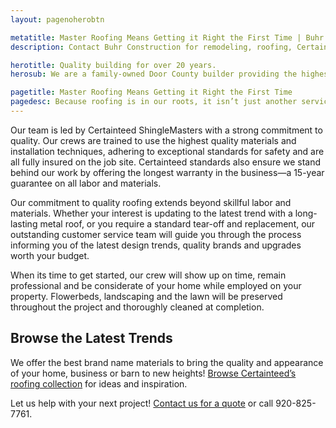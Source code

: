 ```yaml
---
layout: pagenoherobtn

metatitle: Master Roofing Means Getting it Right the First Time | Buhr Construction
description: Contact Buhr Construction for remodeling, roofing, Certainteed shingles and siding, Marvin and Integrity windows in Green Bay, Door County, and Kewaunee.

herotitle: Quality building for over 20 years.
herosub: We are a family-owned Door County builder providing the highest quality in full-service construction, remodeling, custom woodwork and roofing.

pagetitle: Master Roofing Means Getting it Right the First Time
pagedesc: Because roofing is in our roots, it isn’t just another service offering&mdash;it’s our specialty. 
---
```


Our team is led by Certainteed ShingleMasters with a strong commitment to quality. Our crews are trained to use the highest quality materials and installation techniques, adhering to exceptional standards for safety and are all fully insured on the job site. Certainteed standards also ensure we stand behind our work by offering the longest warranty in the business&mdash;a 15-year guarantee on all labor and materials.

Our commitment to quality roofing extends beyond skillful labor and materials. Whether your interest is updating to the latest trend with a long-lasting metal roof, or you require a standard tear-off and replacement, our outstanding customer service team will guide you through the process informing you of the latest design trends, quality brands and upgrades worth your budget. 

When its time to get started, our crew will show up on time, remain professional and be considerate of your home while employed on your property. Flowerbeds, landscaping and the lawn will be preserved throughout the project and thoroughly cleaned at completion. 


## Browse the Latest Trends

We offer the best brand name materials to bring the quality and appearance of your home, business or barn to new heights! <a target="_blank" href="http://www.certainteed.com/products/roofing">Browse Certainteed’s roofing collection</a> for ideas and inspiration. 

Let us help with your next project! <a target="_blank" href="/contact-buhr/">Contact us for a quote</a> or call 920-825-7761.